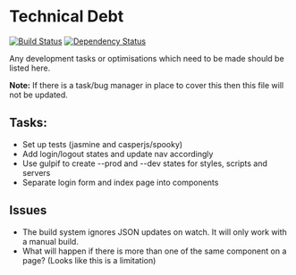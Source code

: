 # Technical Debt
[![Build Status](https://travis-ci.org/BBQDigital/esif.svg?branch=master)](https://travis-ci.org/BBQDigital/esif)
[![Dependency Status](https://gemnasium.com/BBQDigital/e-claims.svg)](https://gemnasium.com/BBQDigital/e-claims)

Any development tasks or optimisations which need to be made should be listed here.

**Note:** If there is a task/bug manager in place to cover this then this file will not be updated.

## Tasks:
- Set up tests (jasmine and casperjs/spooky)
- Add login/logout states and update nav accordingly
- Use gulpif to create --prod and --dev states for styles, scripts and servers
- Separate login form and index page into components

## Issues
- The build system ignores JSON updates on watch. It will only work with a manual build.
- What will happen if there is more than one of the same component on a page? (Looks like this is a limitation)
